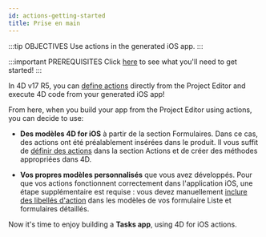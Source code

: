 ```yaml
---
id: actions-getting-started
title: Prise en main
---
```


:::tip OBJECTIVES Use actions in the generated iOS app. :::

:::important PREREQUISITES Click [here](prerequisites.html) to see what you'll need to get started! :::

In 4D v17 R5, you can [define actions](actions.html) directly from the Project Editor and execute 4D code from your generated iOS app!

From here, when you build your app from the Project Editor using actions, you can decide to use:

* **Des modèles 4D for iOS** à partir de la section Formulaires. Dans ce cas, des actions ont été préalablement insérées dans le produit. Il vous suffit de [définir des actions](define-first-action.html) dans la section Actions et de créer des méthodes appropriées dans 4D.

* **Vos propres modèles personnalisés** que vous avez développés. Pour que vos actions fonctionnent correctement dans l'application iOS, une étape supplémentaire est requise : vous devez manuellement [inclure des libellés d'action](action-custom-template.html) dans les modèles de vos formulaire Liste et formulaires détaillés.

Now it's time to enjoy building a **Tasks app**, using 4D for iOS actions.